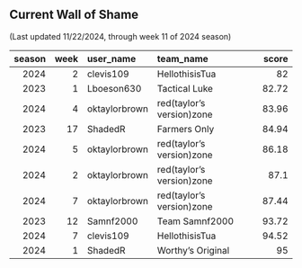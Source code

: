 ## Current Wall of Shame
(Last updated 11/22/2024, through week 11 of 2024 season)

|   season |   week | user_name     | team_name                 |   score |
|---------:|-------:|:--------------|:--------------------------|--------:|
|     2024 |      2 | clevis109     | HellothisisTua            |   82    |
|     2023 |      1 | Lboeson630    | Tactical Luke             |   82.72 |
|     2024 |      4 | oktaylorbrown | red(taylor’s version)zone |   83.96 |
|     2023 |     17 | ShadedR       | Farmers Only              |   84.94 |
|     2024 |      5 | oktaylorbrown | red(taylor’s version)zone |   86.18 |
|     2024 |      2 | oktaylorbrown | red(taylor’s version)zone |   87.1  |
|     2024 |      7 | oktaylorbrown | red(taylor’s version)zone |   87.44 |
|     2023 |     12 | Samnf2000     | Team Samnf2000            |   93.72 |
|     2024 |      7 | clevis109     | HellothisisTua            |   94.52 |
|     2024 |      1 | ShadedR       | Worthy’s Original         |   95    |